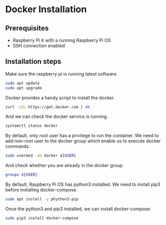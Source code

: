 # Docker Installation

## Prerequisites

- Raspberry Pi 4 with a running Raspberry Pi OS
- SSH connection enabled

## Installation steps

Make sure the raspberry pi is running latest software.

```sh
sudo apt update
sudo apt upgrade
```

Docker provides a handy script to install the docker.

```sh
curl -sSL https://get.docker.com | sh
```

And we can check the docker service is running.

```sh
systemctl status docker
```

By default, only root user has a privilege to run the container. We need to add non-root user to the docker group which enable us to execute docker commands.

```sh
sudo usermod -aG docker ${USER}
```

And check whether you are already in the docker group.

```sh
groups ${USER}
```

By default, Raspberry Pi OS has python3 installed. We need to install pip3 before installing docker-compose.

```sh
sudo apt install -y phython3-pip
```

Once the python3 and pip3 installed, we can install docker-compose.

```sh
sudo pip3 install docker-compose
```
